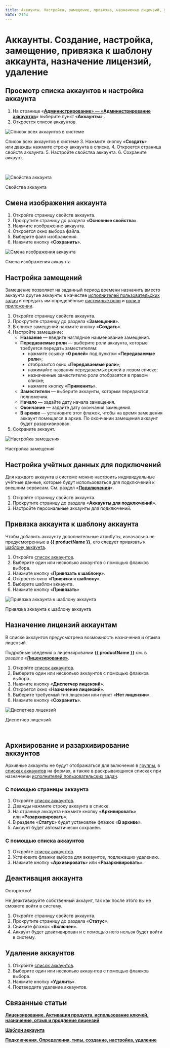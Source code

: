 ```yaml
---
title: Аккаунты. Настройка, замещение, привязка, назначение лицензий, удаление
kbId: 2194
---
```


# Аккаунты. Создание, настройка, замещение, привязка к шаблону аккаунта, назначение лицензий, удаление

## Просмотр списка аккаунтов и настройка аккаунта

1. На странице «[**Администрирование**» — «**Администрирование аккаунтов**](https://kb.comindware.ru/article.php?id=2191)» выберите пункт «**Аккаунты**» *‌*.
2. Откроется список аккаунтов.


![Список всех аккаунтов в системе](https://kb.comindware.ru/assets/img_660ea5aa9f2f4.png)

Список всех аккаунтов в системе
3. Нажмите кнопку «**Создать**» или дважды нажмите строку аккаунта в списке.
4. Откроется страница свойств аккаунта.
5. Настройте свойства аккаунта.
6. Сохраните аккаунт.   

 

![Свойства аккаунта](https://kb.comindware.ru/assets/account_properties.png)

Свойства аккаунта

## Смена изображения аккаунта

1. Откройте страницу свойств аккаунта.
2. Прокрутите страницу до раздела «**Основные свойства**».
3. Нажмите изображение аккаунта.
4. Откроется окно выбора файла.
5. Выберите файл изображения.
6. Нажмите кнопку «**Сохранить**».


![Смена изображения аккаунта](https://kb.comindware.ru/assets/account_image.png)

Смена изображения аккаунта

## Настройка замещений

Замещение позволяет на заданный период времени назначить вместо аккаунта другие аккаунты в качестве [исполнителей пользовательских задач](https://kb.comindware.ru/article.php?id=2392#mcetoc_1h289ssrq3) и передать им определённые [системные роли](https://kb.comindware.ru/article.php?id=2175) и [роли в приложении](https://kb.comindware.ru/article.php?id=2208).

1. Откройте страницу свойств аккаунта.
2. Прокрутите страницу до раздела «**Замещения**».
3. В списке замещений нажмите кнопку «**Создать**».
4. Настройте замещение:
    - **Название** — введите наглядное наименование замещения.
    - **Передаваемые роли** — выберите роли аккаунта, которые требуется передать заместителям:
        - нажмите ссылку «**0 ролей**» под пунктом «**Передаваемые роли**»;
        - отобразится окно «**Передаваемые роли**»;
        - нажимайте названия передаваемых ролей в левом списке;
        - назначенные заместителю роли отобразятся в правом списке;
        - нажмите кнопку «**Применить**».
    - **Заместители** — выберите аккаунты, которым передаются полномочия.
    - **Начало** — задайте дату начала замещения.
    - **Окончание** — задайте дату окончания замещения.
    - **В архиве** — установите этот флажок, чтобы на время замещения аккаунт помещался в архив. По окончании замещения аккаунт будет разархивирован.
5. Сохраните аккаунт.

![Настройка замещения](https://kb.comindware.ru/assets/img_660ec238839c4.png)

Настройка замещения

## Настройка учётных данных для подключений

Для каждого аккаунта в системе можно настроить индивидуальные учётные данные, которые будут использоваться для подключений к внешним сервисам. См. раздел «**[Подключения](https://kb.comindware.ru/article.php?id=2205)**».

1. Откройте страницу свойств аккаунта.
2. Прокрутите страницу до раздела «**Аккаунты для подключений**».
3. Настройте персональные аккаунты для подключений.

## Привязка аккаунта к шаблону аккаунта

Чтобы добавить аккаунту дополнительные атрибуты, изначально не предусмотренные в **{{ productName }}**, его следует привязать к [шаблону аккаунта](https://kb.comindware.ru/article.php?id=2223).

1. Откройте [список аккаунтов](#mcetoc_1gjrh0knp2).
2. Выберите один или несколько аккаунтов с помощью флажков выбора.
3. Нажмите кнопку «**Привязать к шаблону**».
4. Откроется окно «**Привязка к шаблону**».
5. Выберите шаблон аккаунта.
6. Нажмите кнопку «**Привязать**»

![Привязка аккаунта к шаблону аккаунта](https://kb.comindware.ru/assets/account_link_to_template.png)

Привязка аккаунта к шаблону аккаунта

## Назначение лицензий аккаунтам

В списке аккаунтов предусмотрена возможность назначения и отзыва лицензий.

Подробные сведения о лицензировании **{{ productName }}** см. в разделе «**[Лицензирование](https://kb.comindware.ru/article.php?id=2183)[»](https://kb.comindware.ru/article.php?id=2183)**.

1. Откройте [список аккаунтов](#mcetoc_1gjrh0knp2).
2. Выберите один или несколько аккаунтов с помощью флажков выбора.
3. Нажмите кнопку «**Диспетчер лицензий**».
4. Откроется окно «**Назначение лицензий**».
5. Выберите требуемый тип лицензии или пункт «**Нет лицензии**».
6. Нажмите кнопку «**Сохранить**».

![Диспетчер лицензий](https://kb.comindware.ru/assets/accounts_license_manager.png)

Диспетчер лицензий

 

## Архивирование и разархивирование аккаунтов

Архивные аккаунты не будут отображаться для включения в [группы](https://kb.comindware.ru/article.php?id=2193), в [списках аккаунтов](https://kb.comindware.ru/article.php?id=2531#mcetoc_1hldeh28h3) на формах, а также в раскрывающихся списках при назначении [исполнителей пользовательских задач](https://kb.comindware.ru/article.php?id=2392#mcetoc_1h289ssrq3).

### С помощью страницы аккаунта

1. Откройте [список аккаунтов](#mcetoc_1gjrh0knp2).
2. Дважды нажмите строку аккаунта в списке.
3. На странице аккаунта нажмите кнопку «**Архивировать**» или «**Разархивировать**».
4. В разделе «**Статус**» будет установлен флажок «**В архиве**».
5. Аккаунт будет автоматически сохранён.

### С помощью списка аккаунтов

1. Откройте [список аккаунтов](#mcetoc_1gjrh0knp2).
2. Установите флажки выбора для аккаунтов, подлежащих удалению.
3. Нажмите кнопку «**Архивировать**» или «**Разархивировать**».

## Деактивация аккаунта

Осторожно!

Не деактивируйте собственный аккаунт, так как после этого вы не сможете войти в систему.

1. Откройте страницу свойств аккаунта.
2. Прокрутите страницу до раздела «**Статус**».
3. Снимите флажок «**Включен**».
4. Аккаунт будет деактивирован и с помощью него нельзя будет войти в систему.

## Удаление аккаунтов

1. Откройте [список аккаунтов](#mcetoc_1gjrh0knp2).
2. Выберите один или несколько аккаунтов с помощью флажков выбора.
3. Нажмите кнопку «**Удалить**».
4. Подтвердите удаление аккаунтов.

## Связанные статьи

**[Лицензирование. Активация продукта, использование ключей, назначение, отзыв и продление лицензий](https://kb.comindware.ru/article.php?id=2183)**

**[Шаблон аккаунта](https://kb.comindware.ru/article.php?id=2223)**

**[Подключения. Определения, типы, создание, настройка, удаление](https://kb.comindware.ru/article.php?id=2205)**